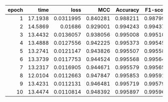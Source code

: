 |   epoch |    time |      loss |      MCC |   Accuracy |   F1-score |
|--------:|--------:|----------:|---------:|-----------:|-----------:|
|       1 | 17.1938 | 0.0311995 | 0.840281 |   0.988211 |   0.987998 |
|       2 | 14.5869 | 0.01686   | 0.929001 |   0.994243 |   0.994374 |
|       3 | 13.4432 | 0.0136057 | 0.938056 |   0.995008 |   0.995109 |
|       4 | 13.4888 | 0.0127556 | 0.942225 |   0.995373 |   0.995457 |
|       5 | 13.2741 | 0.0121147 | 0.943826 |   0.995507 |   0.995587 |
|       6 | 13.3739 | 0.0117753 | 0.944524 |   0.995568 |   0.995645 |
|       7 | 13.2317 | 0.0116905 | 0.944671 |   0.995579 |   0.995656 |
|       8 | 12.0104 | 0.0112663 | 0.947847 |   0.995853 |   0.995918 |
|       9 | 13.4231 | 0.0112131 | 0.946481 |   0.995719 |   0.995794 |
|      10 | 13.4474 | 0.0110814 | 0.948392 |   0.995897 |   0.995962 |